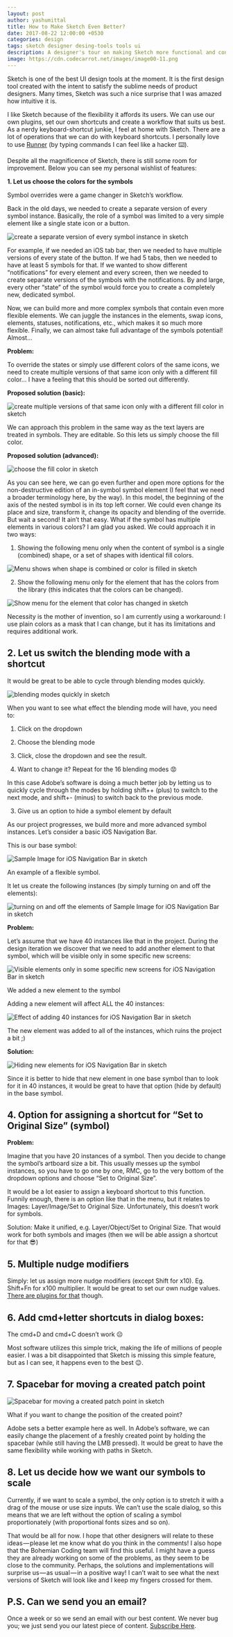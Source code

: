 ```yaml
---
layout: post
author: yashumittal
title: How to Make Sketch Even Better?
date: 2017-08-22 12:00:00 +0530
categories: design
tags: sketch designer desing-tools tools ui
description: A designer's tour on making Sketch more functional and convenient. Sketch is one of the best UI design tools at the moment. It is the first design tool
image: https://cdn.codecarrot.net/images/image00-11.png
---
```


Sketch is one of the best UI design tools at the moment. It is the first design tool created with the intent to satisfy the sublime needs of product designers. Many times, Sketch was such a nice surprise that I was amazed how intuitive it is.


I like Sketch because of the flexibility it affords its users. We can use our own plugins, set our own shortcuts and create a workflow that suits us best. As a nerdy keyboard-shortcut junkie, I feel at home with Sketch. There are a lot of operations that we can do with keyboard shortcuts. I personally love to use [Runner](//sketchrunner.com/) (by typing commands I can feel like a hacker ⌨️).

Despite all the magnificence of Sketch, there is still some room for improvement. Below you can see my personal wishlist of features:

**1. Let us choose the colors for the symbols**

Symbol overrides were a game changer in Sketch’s workflow.

Back in the old days, we needed to create a separate version of every symbol instance. Basically, the role of a symbol was limited to a very simple element like a single state icon or a button.

![create a separate version of every symbol instance in sketch](https://cdn.codecarrot.net/images/image13-1.png)

For example, if we needed an iOS tab bar, then we needed to have multiple versions of every state of the button. If we had 5 tabs, then we needed to have at least 5 symbols for that. If we wanted to show different “notifications” for every element and every screen, then we needed to create separate versions of the symbols with the notifications. By and large, every other “state” of the symbol would force you to create a completely new, dedicated symbol.

Now, we can build more and more complex symbols that contain even more flexible elements. We can juggle the instances in the elements, swap icons, elements, statuses, notifications, etc., which makes it so much more flexible. Finally, we can almost take full advantage of the symbols potential! Almost…

**Problem:**

To override the states or simply use different colors of the same icons, we need to create multiple versions of that same icon only with a different fill color… I have a feeling that this should be sorted out differently.

**Proposed solution (basic):**

![create multiple versions of that same icon only with a different fill color in sketch](https://cdn.codecarrot.net/images/image09.png)

We can approach this problem in the same way as the text layers are treated in symbols. They are editable. So this lets us simply choose the fill color.

**Proposed solution (advanced):**

![choose the fill color in sketch](https://cdn.codecarrot.net/images/image08.png)

As you can see here, we can go even further and open more options for the non-destructive edition of an in-symbol symbol element (I feel that we need a broader terminology here, by the way). In this model, the beginning of the axis of the nested symbol is in its top left corner. We could even change its place and size, transform it, change its opacity and blending of the override. But wait a second! It ain’t that easy. What if the symbol has multiple elements in various colors? I am glad you asked. We could approach it in two ways:

1. Showing the following menu only when the content of symbol is a single (combined) shape, or a set of shapes with identical fill colors.

![Menu shows when shape is combined or color is filled in sketch](https://cdn.codecarrot.net/images/image07.png)

2. Show the following menu only for the element that has the colors from the library (this indicates that the colors can be changed).

![Show menu for the element that color has changed in sketch](https://cdn.codecarrot.net/images/image10.png)

Necessity is the mother of invention, so I am currently using a workaround: I use plain colors as a mask that I can change, but it has its limitations and requires additional work.

## 2. Let us switch the blending mode with a shortcut

It would be great to be able to cycle through blending modes quickly.

![blending modes quickly in sketch](https://cdn.codecarrot.net/images/image12.png)

When you want to see what effect the blending mode will have, you need to:

1. Click on the dropdown

2. Choose the blending mode

3. Click, close the dropdown and see the result.

4. Want to change it? Repeat for the 16 blending modes 😡

In this case Adobe’s software is doing a much better job by letting us to quickly cycle through the modes by holding shift++ (plus) to switch to the next mode, and shift+- (minus) to switch back to the previous mode.

3. Give us an option to hide a symbol element by default

As our project progresses, we build more and more advanced symbol instances. Let’s consider a basic iOS Navigation Bar.

This is our base symbol:

![Sample Image for iOS Navigation Bar in sketch](https://cdn.codecarrot.net/images/image05-1.png)

An example of a flexible symbol.

It let us create the following instances (by simply turning on and off the elements):

![turning on and off the elements of Sample Image for iOS Navigation Bar in sketch](https://cdn.codecarrot.net/images/image03-4.png)

**Problem:**

Let’s assume that we have 40 instances like that in the project. During the design iteration we discover that we need to add another element to that symbol, which will be visible only in some specific new screens:

![Visible elements only in some specific new screens for iOS Navigation Bar in sketch](https://cdn.codecarrot.net/images/image06.png)

We added a new element to the symbol

Adding a new element will affect ALL the 40 instances:

![Effect of adding 40 instances for iOS Navigation Bar in sketch](https://cdn.codecarrot.net/images/image04-2.png)

The new element was added to all of the instances, which ruins the project a bit ;)

**Solution:**

![Hiding new elements for iOS Navigation Bar in sketch](https://cdn.codecarrot.net/images/image14-1.png)

Since it is better to hide that new element in one base symbol than to look for it in 40 instances, it would be great to have that option (hide by default) in the base symbol.

## 4. Option for assigning a shortcut for “Set to Original Size” (symbol)

**Problem:**

Imagine that you have 20 instances of a symbol. Then you decide to change the symbol’s artboard size a bit. This usually messes up the symbol instances, so you have to go one by one, RMC, go to the very bottom of the dropdown options and choose “Set to Original Size”.

It would be a lot easier to assign a keyboard shortcut to this function. Funnily enough, there is an option like that in the menu, but it relates to Images: Layer/Image/Set to Original Size. Unfortunately, this doesn’t work for symbols.

Solution: Make it unified, e.g. Layer/Object/Set to Original Size. That would work for both symbols and images (then we will be able assign a shortcut for that 😎)

## 5. Multiple nudge modifiers

Simply: let us assign more nudge modifiers (except Shift for x10). Eg. Shift+Fn for x100 multiplier. It would be great to set our own nudge values. [There are plugins for that](//nudg.it/) though.

## 6. Add cmd+letter shortcuts in dialog boxes:

The cmd+D and cmd+C doesn’t work ☹️

Most software utilizes this simple trick, making the life of millions of people easier. I was a bit disappointed that Sketch is missing this simple feature, but as I can see, it happens even to the best 😉.

## 7. Spacebar for moving a created patch point

![Spacebar for moving a created patch point in sketch](https://cdn.codecarrot.net/images/patch-point-in-sketch.png)

What if you want to change the position of the created point?

Adobe sets a better example here as well. In Adobe’s software, we can easily change the placement of a freshly created point by holding the spacebar (while still having the LMB pressed). It would be great to have the same flexibility while working with paths in Sketch.

## 8. Let us decide how we want our symbols to scale

Currently, if we want to scale a symbol, the only option is to stretch it with a drag of the mouse or use size inputs. We can’t use the scale dialog, so this means that we are left without the option of scaling a symbol proportionately (with proportional fonts sizes and so on).

That would be all for now. I hope that other designers will relate to these ideas — please let me know what do you think in the comments! I also hope that the Bohemian Coding team will find this useful. I might have a guess they are already working on some of the problems, as they seem to be close to the community. Perhaps, the solutions and implementations will surprise us — as usual — in a positive way! I can’t wait to see what the next versions of Sketch will look like and I keep my fingers crossed for them.

## P.S. Can we send you an email?

Once a week or so we send an email with our best content. We never bug you; we just send you our latest piece of content. [Subscribe Here](#subscribe).
